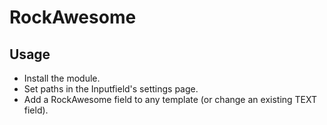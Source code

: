 # RockAwesome

## Usage

* Install the module.
* Set paths in the Inputfield's settings page.
* Add a RockAwesome field to any template (or change an existing TEXT field).
